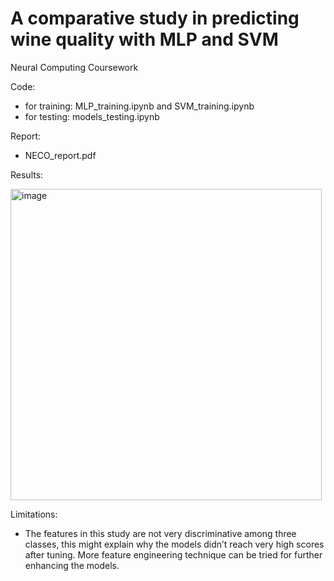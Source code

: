 # A comparative study in predicting wine quality with MLP and SVM
Neural Computing Coursework

Code:
* for training: MLP_training.ipynb and SVM_training.ipynb 
* for testing: models_testing.ipynb 

Report:
* NECO_report.pdf

Results:

<img width="498" alt="image" src="https://github.com/user-attachments/assets/a3cc1a7a-fa99-401a-a20e-99c671f5ca4f">

Limitations: 
* The features in this study are not very discriminative among three classes, this might explain why the models didn’t reach very high scores after tuning. More feature engineering technique can be tried for further enhancing the models.
